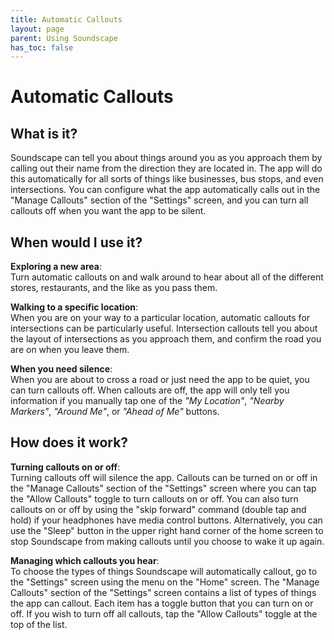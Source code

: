 ```yaml
---
title: Automatic Callouts
layout: page
parent: Using Soundscape
has_toc: false
---
```


# Automatic Callouts

## What is it?

Soundscape can tell you about things around you as you approach them by calling out their name from the direction they are located in. The app will do this automatically for all sorts of things like businesses, bus stops, and even intersections. You can configure what the app automatically calls out in the "Manage Callouts" section of the "Settings" screen, and you can turn all callouts off when you want the app to be silent.

## When would I use it?

<b>Exploring a new area</b>:<br/> Turn automatic callouts on and walk around to hear about all of the different stores, restaurants, and the like as you pass them.

<b>Walking to a specific location</b>:<br/> When you are on your way to a particular location, automatic callouts for intersections can be particularly useful. Intersection callouts tell you about the layout of intersections as you approach them, and confirm the road you are on when you leave them.

<b>When you need silence</b>:<br/> When you are about to cross a road or just need the app to be quiet, you can turn callouts off. When callouts are off, the app will only tell you information if you manually tap one of the <em>"My Location"</em>, <em>"Nearby Markers"</em>, <em>"Around Me"</em>, or <em>"Ahead of Me"</em> buttons.

## How does it work?

<b>Turning callouts on or off</b>:<br/> Turning callouts off will silence the app. Callouts can be turned on or off in the "Manage Callouts" section of the "Settings" screen where you can tap the "Allow Callouts" toggle to turn callouts on or off. You can also turn callouts on or off by using the "skip forward" command (double tap and hold) if your headphones have media control buttons. Alternatively, you can use the "Sleep" button in the upper right hand corner of the home screen to stop Soundscape from making callouts until you choose to wake it up again.

<b>Managing which callouts you hear</b>:<br/> To choose the types of things Soundscape will automatically callout, go to the "Settings" screen using the menu on the "Home" screen. The "Manage Callouts" section of the "Settings" screen contains a list of types of things the app can callout. Each item has a toggle button that you can turn on or off. If you wish to turn off all callouts, tap the "Allow Callouts" toggle at the top of the list.

